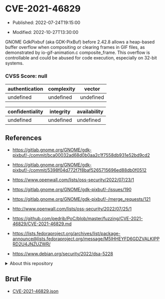 # CVE-2021-46829

- Published: 2022-07-24T19:15:00

- Modified: 2022-10-27T13:30:00

GNOME GdkPixbuf (aka GDK-PixBuf) before 2.42.8 allows a heap-based buffer overflow when compositing or clearing frames in GIF files, as demonstrated by io-gif-animation.c composite_frame. This overflow is controllable and could be abused for code execution, especially on 32-bit systems.

### CVSS Score: **null**

| authentication | complexity | vector |
| --- | --- | --- |
| undefined | undefined | undefined |

| confidentiality | integrity | availability |
| --- | --- | --- |
| undefined | undefined | undefined |

## References

* https://gitlab.gnome.org/GNOME/gdk-pixbuf/-/commit/bca00032ad68d0b0aa2c1f7558db931e52bd9cd2

* https://gitlab.gnome.org/GNOME/gdk-pixbuf/-/commit/5398f04d772f7f8baf5265715696ed88db0f0512

* https://www.openwall.com/lists/oss-security/2022/07/23/1

* https://gitlab.gnome.org/GNOME/gdk-pixbuf/-/issues/190

* https://gitlab.gnome.org/GNOME/gdk-pixbuf/-/merge_requests/121

* http://www.openwall.com/lists/oss-security/2022/07/25/1

* https://github.com/pedrib/PoC/blob/master/fuzzing/CVE-2021-46829/CVE-2021-46829.md

* https://lists.fedoraproject.org/archives/list/package-announce@lists.fedoraproject.org/message/M5IHHEYFD6GDZVALKIPPRD2U4JNZUZWR/

* https://www.debian.org/security/2022/dsa-5228

<details>
<summary>About this repository</summary> 

  This repository is part of the project [Live Hack CVE](https://github.com/Live-Hack-CVE). Main website can be found [www.live-hack.org](https://www.live-hack.org) 
  
  Made by [Sn0wAlice](https://github.com/Sn0wAlice) for the people that care about security and need to have a feed of the latest CVEs. Hope you enjoy it, don't forget to star the repo and follow me on [Twitter](https://twitter.com/Sn0wAlice) and [Github](https://github.com/Sn0wAlice). And that is my [personnal website](https://www.alice-snow.me/)

  - [Home Page](https://github.com/Live-Hack-CVE)
  - [Framework](https://github.com/Live-Hack-CVE/cve-framework)
  - [CVE database](https://github.com/Live-Hack-CVE/full_database)
  - [Changelog](https://github.com/Live-Hack-CVE/Changelog)
</details>

## Brut File

* [CVE-2021-46829.json](https://raw.githubusercontent.com/Live-Hack-CVE/full_database/main/cves/2021/CVE-2021-46829.json)

